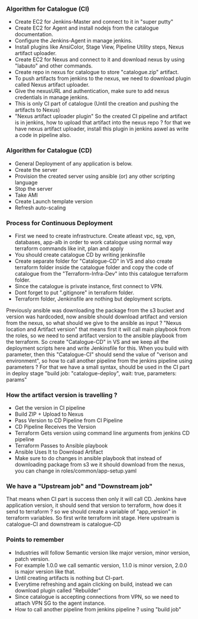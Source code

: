 ### Algorithm for Catalogue (CI)
- Create EC2 for Jenkins-Master and connect to it in "super putty"
- Create EC2 for Agent and install nodejs from the catalogue documentation.
- Configure the Jenkins-Agent in manage jenkins.
- Install plugins like AnsiColor, Stage View, Pipeline Utility steps, Nexus artifact uploader.
- Create EC2 for Nexus and connect to it and download nexus by using "labauto" and other commands.
- Create repo in nexus for catalogue to store "catalogue.zip" artifact.
- To push artifacts from jenkins to the nexus, we need to download plugin called Nexus artifact uploader.
- Give the nexusURL and authentication, make sure to add nexus credentials in manage jenkins.
- This is only CI part of catalogue (Until the creation and pushing the artifacts to Nexus)
- "Nexus artifact uploader plugin" So the created CI pipeline and artifact is in jenkins, how to upload that
  artifact into the nexus repo ? for that we have nexus artifact uploader, install this plugin in jenkins
  aswel as write a code in pipeline also.

### Algorithm for Catalogue (CD)
- General Deployment of any application is below.
- Create the server
- Provision the created server using ansible (or) any other scripting language
- Stop the server
- Take AMI
- Create Launch template version
- Refresh auto-scaling

### Process for Continuous Deployment
- First we need to create infrastructure. Create atleast vpc, sg, vpn, databases, app-alb in order to work
  catalogue using normal way terraform commands like init, plan and apply
- You should create catalogue CD by writing jenkinsfile
- Create separate folder for "Catalogue-CD" in VS and also create terraform folder inside the catalogue folder
  and copy the code of catalogue from the "Terraform-Infra-Dev" into this catalogue terraform folder.
- Since the catalogue is private instance, first connect to VPN.
- Dont forget to put ".gitignore" in terraform folder.
- Terraform folder, Jenkinsfile are nothing but deployment scripts.

Previously ansible was downloading the package from the s3 bucket and version was hardcoded, now ansible should download artifact and version from the nexus, so what should we give to the ansible as input ? "Nexus location and Artifact version" that means first it will call main playbook from the roles, so we need to send artifact version to the ansible playbook from the terraform. So create "Catalogue-CD" in VS and we keep all the deployment scripts here and write Jenkinsfile for this. When you build with parameter, then this "Catalogue-CI" should send the value of "verison and environment", so how to call another pipeline from the jenkins pipeline using parameters ? For that we have a small syntax, should be used in the CI part in deploy stage "build job: "catalogue-deploy", wait: true, parameters: params"

### How the artifact version is travelling ?
- Get the version in CI pipeline
- Build ZIP + Upload to Nexus
- Pass Version to CD Pipeline from CI Pipeline
- CD Pipeline Receives the Version
- Terraform Gets version using command line arguments from jenkins CD pipeline
- Terraform Passes to Ansible playbook
- Ansible Uses It to Download Artifact
- Make sure to do changes in ansible playbook that instead of downloading package from s3 we it should
  download from the nexus, you can change in roles/common/app-setup.yaml

### We have a "Upstream job" and "Downstream job"
That means when CI part is success then only it will call CD. Jenkins have application version, it should send that version to terraform, how does it send to terraform ? so we should create a variable of "app_version" in terraform variables. So first write terraform init stage. Here upstream is catalogue-CI and downstream is catalogue-CD

### Points to remember
- Industries will follow Semantic version like major version, minor version, patch version.
- For example 1.0.0 we call semantic version, 1.1.0 is minor version, 2.0.0 is major version like that.
- Until creating artifacts is nothing but CI-part.
- Everytime refreshing and again clicking on build, instead we can download plugin called "Rebuilder"
- Since catalogue is accepting connections from VPN, so we need to attach VPN SG to the agent instance.
- How to call another pipeline from jenkins pipeline ? using "build job"
